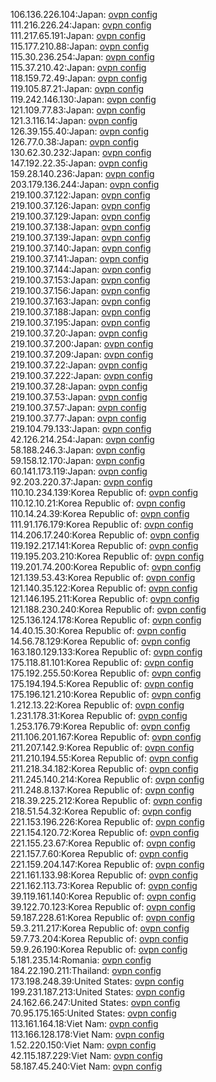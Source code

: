 106.136.226.104:Japan: [ovpn config](vpn/106_136_226_104.ovpn)  
111.216.226.24:Japan: [ovpn config](vpn/111_216_226_24.ovpn)  
111.217.65.191:Japan: [ovpn config](vpn/111_217_65_191.ovpn)  
115.177.210.88:Japan: [ovpn config](vpn/115_177_210_88.ovpn)  
115.30.236.254:Japan: [ovpn config](vpn/115_30_236_254.ovpn)  
115.37.210.42:Japan: [ovpn config](vpn/115_37_210_42.ovpn)  
118.159.72.49:Japan: [ovpn config](vpn/118_159_72_49.ovpn)  
119.105.87.21:Japan: [ovpn config](vpn/119_105_87_21.ovpn)  
119.242.146.130:Japan: [ovpn config](vpn/119_242_146_130.ovpn)  
121.109.77.83:Japan: [ovpn config](vpn/121_109_77_83.ovpn)  
121.3.116.14:Japan: [ovpn config](vpn/121_3_116_14.ovpn)  
126.39.155.40:Japan: [ovpn config](vpn/126_39_155_40.ovpn)  
126.77.0.38:Japan: [ovpn config](vpn/126_77_0_38.ovpn)  
130.62.30.232:Japan: [ovpn config](vpn/130_62_30_232.ovpn)  
147.192.22.35:Japan: [ovpn config](vpn/147_192_22_35.ovpn)  
159.28.140.236:Japan: [ovpn config](vpn/159_28_140_236.ovpn)  
203.179.136.244:Japan: [ovpn config](vpn/203_179_136_244.ovpn)  
219.100.37.122:Japan: [ovpn config](vpn/219_100_37_122.ovpn)  
219.100.37.126:Japan: [ovpn config](vpn/219_100_37_126.ovpn)  
219.100.37.129:Japan: [ovpn config](vpn/219_100_37_129.ovpn)  
219.100.37.138:Japan: [ovpn config](vpn/219_100_37_138.ovpn)  
219.100.37.139:Japan: [ovpn config](vpn/219_100_37_139.ovpn)  
219.100.37.140:Japan: [ovpn config](vpn/219_100_37_140.ovpn)  
219.100.37.141:Japan: [ovpn config](vpn/219_100_37_141.ovpn)  
219.100.37.144:Japan: [ovpn config](vpn/219_100_37_144.ovpn)  
219.100.37.153:Japan: [ovpn config](vpn/219_100_37_153.ovpn)  
219.100.37.156:Japan: [ovpn config](vpn/219_100_37_156.ovpn)  
219.100.37.163:Japan: [ovpn config](vpn/219_100_37_163.ovpn)  
219.100.37.188:Japan: [ovpn config](vpn/219_100_37_188.ovpn)  
219.100.37.195:Japan: [ovpn config](vpn/219_100_37_195.ovpn)  
219.100.37.20:Japan: [ovpn config](vpn/219_100_37_20.ovpn)  
219.100.37.200:Japan: [ovpn config](vpn/219_100_37_200.ovpn)  
219.100.37.209:Japan: [ovpn config](vpn/219_100_37_209.ovpn)  
219.100.37.22:Japan: [ovpn config](vpn/219_100_37_22.ovpn)  
219.100.37.222:Japan: [ovpn config](vpn/219_100_37_222.ovpn)  
219.100.37.28:Japan: [ovpn config](vpn/219_100_37_28.ovpn)  
219.100.37.53:Japan: [ovpn config](vpn/219_100_37_53.ovpn)  
219.100.37.57:Japan: [ovpn config](vpn/219_100_37_57.ovpn)  
219.100.37.77:Japan: [ovpn config](vpn/219_100_37_77.ovpn)  
219.104.79.133:Japan: [ovpn config](vpn/219_104_79_133.ovpn)  
42.126.214.254:Japan: [ovpn config](vpn/42_126_214_254.ovpn)  
58.188.246.3:Japan: [ovpn config](vpn/58_188_246_3.ovpn)  
59.158.12.170:Japan: [ovpn config](vpn/59_158_12_170.ovpn)  
60.141.173.119:Japan: [ovpn config](vpn/60_141_173_119.ovpn)  
92.203.220.37:Japan: [ovpn config](vpn/92_203_220_37.ovpn)  
110.10.234.139:Korea Republic of: [ovpn config](vpn/110_10_234_139.ovpn)  
110.12.10.21:Korea Republic of: [ovpn config](vpn/110_12_10_21.ovpn)  
110.14.24.39:Korea Republic of: [ovpn config](vpn/110_14_24_39.ovpn)  
111.91.176.179:Korea Republic of: [ovpn config](vpn/111_91_176_179.ovpn)  
114.206.17.240:Korea Republic of: [ovpn config](vpn/114_206_17_240.ovpn)  
119.192.217.141:Korea Republic of: [ovpn config](vpn/119_192_217_141.ovpn)  
119.195.203.210:Korea Republic of: [ovpn config](vpn/119_195_203_210.ovpn)  
119.201.74.200:Korea Republic of: [ovpn config](vpn/119_201_74_200.ovpn)  
121.139.53.43:Korea Republic of: [ovpn config](vpn/121_139_53_43.ovpn)  
121.140.35.122:Korea Republic of: [ovpn config](vpn/121_140_35_122.ovpn)  
121.146.195.211:Korea Republic of: [ovpn config](vpn/121_146_195_211.ovpn)  
121.188.230.240:Korea Republic of: [ovpn config](vpn/121_188_230_240.ovpn)  
125.136.124.178:Korea Republic of: [ovpn config](vpn/125_136_124_178.ovpn)  
14.40.15.30:Korea Republic of: [ovpn config](vpn/14_40_15_30.ovpn)  
14.56.78.129:Korea Republic of: [ovpn config](vpn/14_56_78_129.ovpn)  
163.180.129.133:Korea Republic of: [ovpn config](vpn/163_180_129_133.ovpn)  
175.118.81.101:Korea Republic of: [ovpn config](vpn/175_118_81_101.ovpn)  
175.192.255.50:Korea Republic of: [ovpn config](vpn/175_192_255_50.ovpn)  
175.194.194.5:Korea Republic of: [ovpn config](vpn/175_194_194_5.ovpn)  
175.196.121.210:Korea Republic of: [ovpn config](vpn/175_196_121_210.ovpn)  
1.212.13.22:Korea Republic of: [ovpn config](vpn/1_212_13_22.ovpn)  
1.231.178.31:Korea Republic of: [ovpn config](vpn/1_231_178_31.ovpn)  
1.253.176.79:Korea Republic of: [ovpn config](vpn/1_253_176_79.ovpn)  
211.106.201.167:Korea Republic of: [ovpn config](vpn/211_106_201_167.ovpn)  
211.207.142.9:Korea Republic of: [ovpn config](vpn/211_207_142_9.ovpn)  
211.210.194.55:Korea Republic of: [ovpn config](vpn/211_210_194_55.ovpn)  
211.218.34.182:Korea Republic of: [ovpn config](vpn/211_218_34_182.ovpn)  
211.245.140.214:Korea Republic of: [ovpn config](vpn/211_245_140_214.ovpn)  
211.248.8.137:Korea Republic of: [ovpn config](vpn/211_248_8_137.ovpn)  
218.39.225.212:Korea Republic of: [ovpn config](vpn/218_39_225_212.ovpn)  
218.51.54.32:Korea Republic of: [ovpn config](vpn/218_51_54_32.ovpn)  
221.153.196.226:Korea Republic of: [ovpn config](vpn/221_153_196_226.ovpn)  
221.154.120.72:Korea Republic of: [ovpn config](vpn/221_154_120_72.ovpn)  
221.155.23.67:Korea Republic of: [ovpn config](vpn/221_155_23_67.ovpn)  
221.157.7.60:Korea Republic of: [ovpn config](vpn/221_157_7_60.ovpn)  
221.159.204.147:Korea Republic of: [ovpn config](vpn/221_159_204_147.ovpn)  
221.161.133.98:Korea Republic of: [ovpn config](vpn/221_161_133_98.ovpn)  
221.162.113.73:Korea Republic of: [ovpn config](vpn/221_162_113_73.ovpn)  
39.119.161.140:Korea Republic of: [ovpn config](vpn/39_119_161_140.ovpn)  
39.122.70.123:Korea Republic of: [ovpn config](vpn/39_122_70_123.ovpn)  
59.187.228.61:Korea Republic of: [ovpn config](vpn/59_187_228_61.ovpn)  
59.3.211.217:Korea Republic of: [ovpn config](vpn/59_3_211_217.ovpn)  
59.7.73.204:Korea Republic of: [ovpn config](vpn/59_7_73_204.ovpn)  
59.9.26.190:Korea Republic of: [ovpn config](vpn/59_9_26_190.ovpn)  
5.181.235.14:Romania: [ovpn config](vpn/5_181_235_14.ovpn)  
184.22.190.211:Thailand: [ovpn config](vpn/184_22_190_211.ovpn)  
173.198.248.39:United States: [ovpn config](vpn/173_198_248_39.ovpn)  
199.231.187.213:United States: [ovpn config](vpn/199_231_187_213.ovpn)  
24.162.66.247:United States: [ovpn config](vpn/24_162_66_247.ovpn)  
70.95.175.165:United States: [ovpn config](vpn/70_95_175_165.ovpn)  
113.161.164.18:Viet Nam: [ovpn config](vpn/113_161_164_18.ovpn)  
113.166.128.178:Viet Nam: [ovpn config](vpn/113_166_128_178.ovpn)  
1.52.220.150:Viet Nam: [ovpn config](vpn/1_52_220_150.ovpn)  
42.115.187.229:Viet Nam: [ovpn config](vpn/42_115_187_229.ovpn)  
58.187.45.240:Viet Nam: [ovpn config](vpn/58_187_45_240.ovpn)  
